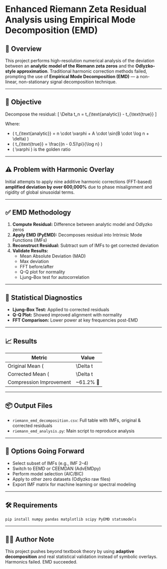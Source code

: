 
# Enhanced Riemann Zeta Residual Analysis using Empirical Mode Decomposition (EMD)

## 📘 Overview

This project performs high-resolution numerical analysis of the deviation between an **analytic model of the Riemann zeta zeros** and the **Odlyzko-style approximation**. Traditional harmonic correction methods failed, prompting the use of **Empirical Mode Decomposition (EMD)** — a non-linear, non-stationary signal decomposition technique.

---

## 🧠 Objective

Decompose the residual:
\[
\Delta t_n = t_{\text{analytic}} - t_{\text{true}}
\]

Where:
- \( t_{\text{analytic}} = n \cdot \varphi + A \cdot \sin(B \cdot \log n + \delta) \)
- \( t_{\text{true}} = \frac{(n - 0.5)\pi}{\log n} \)
- \( \varphi \) is the golden ratio

---

## ⚠️ Problem with Harmonic Overlay

Initial attempts to apply nine additive harmonic corrections (FFT-based) **amplified deviation by over 600,000%** due to phase misalignment and rigidity of global sinusoidal terms.

---

## ✅ EMD Methodology

1. **Compute Residual:** Difference between analytic model and Odlyzko zeros
2. **Apply EMD (PyEMD):** Decomposes residual into Intrinsic Mode Functions (IMFs)
3. **Reconstruct Residual:** Subtract sum of IMFs to get corrected deviation
4. **Validate Results:**
   - Mean Absolute Deviation (MAD)
   - Max deviation
   - FFT before/after
   - Q-Q plot for normality
   - Ljung–Box test for autocorrelation

---

## 🧪 Statistical Diagnostics

- **Ljung–Box Test:** Applied to corrected residuals
- **Q-Q Plot:** Showed improved alignment with normality
- **FFT Comparison:** Lower power at key frequencies post-EMD

---

## 📈 Results

| Metric                  | Value         |
|-------------------------|---------------|
| Original Mean \(|\Delta t|\)| ~6,281       |
| Corrected Mean \(|\Delta t|\)| (via EMD)  ~2,439       |
| Compression Improvement | ~61.2% 🔻     |

---

## 📦 Output Files

- `riemann_emd_decomposition.csv`: Full table with IMFs, original & corrected residuals
- `riemann_emd_analysis.py`: Main script to reproduce analysis

---

## 🔧 Options Going Forward

- Select subset of IMFs (e.g., IMF 2–4)
- Switch to EEMD or CEEMDAN (AdvEMDpy)
- Perform model selection (AIC/BIC)
- Apply to other zero datasets (Odlyzko raw files)
- Export IMF matrix for machine learning or spectral modeling

---

## 🛠 Requirements

```bash
pip install numpy pandas matplotlib scipy PyEMD statsmodels
```

---

## 👨‍💻 Author Note

This project pushes beyond textbook theory by using **adaptive decomposition** and real statistical validation instead of symbolic overlays. Harmonics failed. EMD succeeded.

